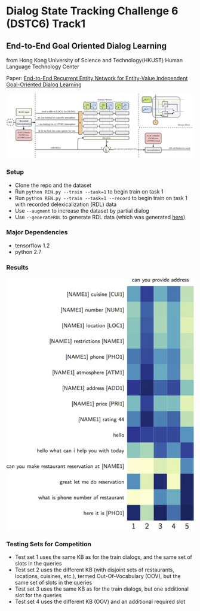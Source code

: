 # Dialog State Tracking Challenge 6 (DSTC6) Track1 
## End-to-End Goal Oriented Dialog Learning
from Hong Kong University of Science and Technology(HKUST) Human Language Technology Center

Paper: [End-to-End Recurrent Entity Network for Entity-Value Independent Goal-Oriented Dialog Learning]()

<img src="image/REN.jpg">

### Setup
* Clone the repo and the dataset
* Run ```python REN.py --train --task=1``` to begin train on task 1
* Run ```python REN.py --train --task=1 --record``` to begin train on task 1 with recorded delexicalization (RDL) data 
* Use ```--augment``` to increase the dataset by partial dialog
* Use ```--generateRDL``` to generate RDL data (which was generated [here](https://github.com/jasonwu0731/RecurrentEntityNetwork/tree/master/data/processed))

### Major Dependencies
- tensorflow 1.2
- python 2.7

### Results
<img src="image/6.jpg">

### Testing Sets for Competition 
* Test set 1 uses the same KB as for the train dialogs, and the same set of slots in the queries
* Test set 2 uses the different KB (with disjoint sets of restaurants, locations, cuisines, etc.), termed Out-Of-Vocabulary (OOV), but the same set of slots in the queries
* Test set 3 uses the same KB as for the train dialogs, but one additional slot for the queries
* Test set 4 uses the different KB (OOV) and an additional required slot

